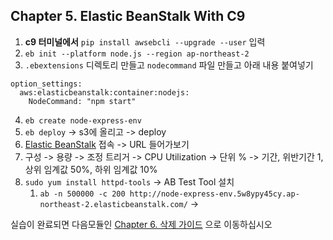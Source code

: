 ## Chapter 5. Elastic BeanStalk With C9
1. **c9 터미널에서** `pip install awsebcli --upgrade --user` 입력
2. `eb init --platform node.js --region ap-northeast-2`
3. `.ebextensions` 디렉토리 만들고 `nodecommand`  파일 만들고 아래 내용 붙여넣기
```
option_settings:
  aws:elasticbeanstalk:container:nodejs:
    NodeCommand: "npm start"
```
4. `eb create node-express-env`
5. `eb deploy` -> s3에 올리고 -> deploy
6. [Elastic BeanStalk](https://ap-northeast-2.console.aws.amazon.com/elasticbeanstalk/home?region=ap-northeast-2#/welcome) 접속 -> URL 들어가보기
7. 구성 -> 용량 -> 조정 트리거 -> CPU Utilization -> 단위 % -> 기간, 위반기간 1, 상위 임계값 50%, 하위 임계값 10%
8. `sudo yum install httpd-tools` -> AB Test Tool 설치 
	1. `ab -n 500000 -c 200 http://node-express-env.5w8ypy45cy.ap-northeast-2.elasticbeanstalk.com/` -> 

실습이 완료되면 다음모듈인 [Chapter 6. 삭제 가이드](../6_removeGuide/README.md) 으로 이동하십시오
